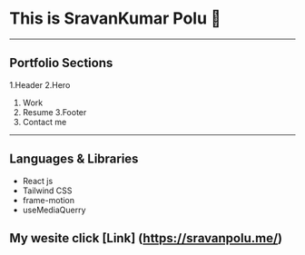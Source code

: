 # This is SravanKumar Polu 🙂

___
## Portfolio Sections
1.Header
2.Hero
  1. Work 
  2. Resume
3.Footer
  1. Contact me
___
## Languages & Libraries
 * React js
 * Tailwind CSS
 * frame-motion
 * useMediaQuerry
## My wesite  click [Link] (https://sravanpolu.me/)



